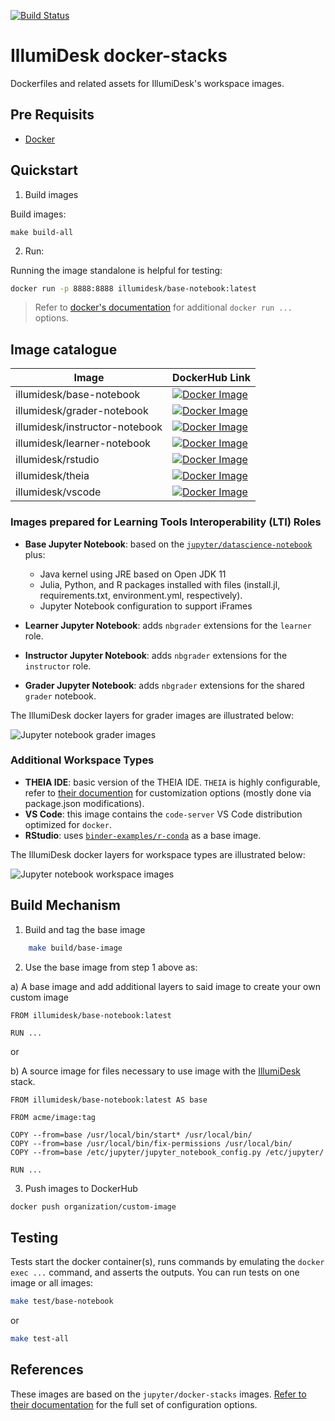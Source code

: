 [![Build Status](https://travis-ci.com/IllumiDesk/docker-stacks.svg?branch=main)](https://travis-ci.com/IllumiDesk/docker-stacks)

# IllumiDesk docker-stacks

Dockerfiles and related assets for IllumiDesk's workspace images.

## Pre Requisits

- [Docker](https://docs.docker.com/get-docker/)

## Quickstart

1. Build images

Build images:

```
make build-all
```

2. Run:

Running the image standalone is helpful for testing:

```bash
docker run -p 8888:8888 illumidesk/base-notebook:latest
```

> Refer to [docker's documentation](https://docs.docker.com/engine/reference/run/) for additional `docker run ...` options.

## Image catalogue

| Image | DockerHub Link |
| --- | --- |
| illumidesk/base-notebook | [![Docker Image](https://img.shields.io/docker/automated/illumidesk/base-notebook)](https://img.shields.io/docker/automated/illumidesk/base-notebook?label=base-notebook) |
| illumidesk/grader-notebook | [![Docker Image](https://img.shields.io/docker/automated/illumidesk/grader-notebook)](https://hub.docker.com/repository/docker/illumidesk/base-notebook?label=grader-notebook) |
| illumidesk/instructor-notebook | [![Docker Image](https://img.shields.io/docker/automated/illumidesk/instructor-notebook)](https://hub.docker.com/repository/docker/illumidesk/instructor-notebook?label=instructor-notebook) |
| illumidesk/learner-notebook | [![Docker Image](https://img.shields.io/docker/automated/illumidesk/learner-notebook)](https://hub.docker.com/repository/docker/illumidesk/learner-notebook?label=learner-notebook) |
| illumidesk/rstudio | [![Docker Image](https://img.shields.io/docker/automated/illumidesk/rstudio)](https://hub.docker.com/repository/docker/illumidesk/rstudio?label=rstudio) |
| illumidesk/theia | [![Docker Image](https://img.shields.io/docker/automated/illumidesk/theia)](https://hub.docker.com/repository/docker/illumidesk/theia?label=theia) |
| illumidesk/vscode | [![Docker Image](https://img.shields.io/docker/automated/illumidesk/vscode)](https://hub.docker.com/repository/docker/illumidesk/vscode?label=vscode) |

### Images prepared for Learning Tools Interoperability (LTI) Roles

- **Base Jupyter Notebook**: based on the [`jupyter/datascience-notebook`](https://github.com/jupyter/docker-stacks/tree/master/datascience-notebook) plus:

  - Java kernel using JRE based on Open JDK 11
  - Julia, Python, and R packages installed with files (install.jl, requirements.txt, environment.yml, respectively).
  - Jupyter Notebook configuration to support iFrames

- **Learner Jupyter Notebook**: adds `nbgrader` extensions for the `learner` role.
- **Instructor Jupyter Notebook**: adds `nbgrader` extensions for the `instructor` role.
- **Grader Jupyter Notebook**: adds `nbgrader` extensions for the shared `grader` notebook.

The IllumiDesk docker layers for grader images are illustrated below:

![Jupyter notebook grader images](/img/grader_images.png)

### Additional Workspace Types

- **THEIA IDE**: basic version of the THEIA IDE. `THEIA` is highly configurable, refer to [their documention](https://github.com/eclipse-theia/theia#documentation) for customization options (mostly done via package.json modifications).
- **VS Code**: this image contains the `code-server` VS Code distribution optimized for `docker`.
- **RStudio**: uses [`binder-examples/r-conda`](https://github.com/binder-examples/r-conda) as a base image.

The IllumiDesk docker layers for workspace types are illustrated below:

![Jupyter notebook workspace images](/img/workspace_images.png)

## Build Mechanism

1. Build and tag the base image

```bash
    make build/base-image
```

2. Use the base image from step 1 above as:

  a) A base image and add additional layers to said image to create your own custom image

```
FROM illumidesk/base-notebook:latest

RUN ...
```

or

  b) A source image for files necessary to use image with the [IllumiDesk](https://github.com/IllumiDesk/illumidesk) stack.

```
FROM illumidesk/base-notebook:latest AS base

FROM acme/image:tag

COPY --from=base /usr/local/bin/start* /usr/local/bin/
COPY --from=base /usr/local/bin/fix-permissions /usr/local/bin/
COPY --from=base /etc/jupyter/jupyter_notebook_config.py /etc/jupyter/

RUN ...
```

3. Push images to DockerHub

```bash
docker push organization/custom-image
```

## Testing

Tests start the docker container(s), runs commands by emulating the  `docker exec ...` command, and asserts the outputs. You can run tests on one image or all images:

```bash
make test/base-notebook
```

or

```bash
make test-all
```

## References

These images are based on the `jupyter/docker-stacks` images. [Refer to their documentation](https://jupyter-docker-stacks.readthedocs.io/en/latest/) for the full set of configuration options.
